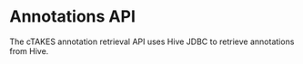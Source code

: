 Annotations API
===============

The cTAKES annotation retrieval API uses Hive JDBC to retrieve annotations from Hive.